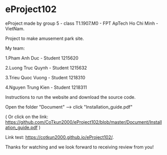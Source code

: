# eProject102
eProject made by group 5 - class T1.1907.M0 - FPT ApTech Ho Chi Minh - VietNam.

Project to make amusement park site.

My team:

1.Pham Anh Duc - Student 1215620

2.Luong Truc Quynh - Student 1215632

3.Trieu Quoc Vuong - Student 1218310

4.Nguyen Trung Kien - Student 1218311

Instructions to run the website and download the source code.

Open the folder "Document" --> click "Installation_guide.pdf"

( Or click on the link: https://github.com/CoTkun2000/eProject102/blob/master/Document/Installation_guide.pdf )

Link test: https://cotkun2000.github.io/eProject102/.

Thanks for watching and we look forward to receiving review from you!
